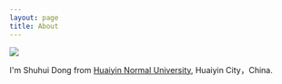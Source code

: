 ```yaml
---
layout: page
title: About
---
```


![](http://desk.fd.zol-img.com.cn/g5/M00/02/0B/ChMkJlZui-6IaCfpAARpMCGIjzkAAGKGQD0zU4ABGlI512.jpg)  

I'm Shuhui Dong from [Huaiyin Normal University](http://www.hytc.edu.cn/), Huaiyin City，China. 



